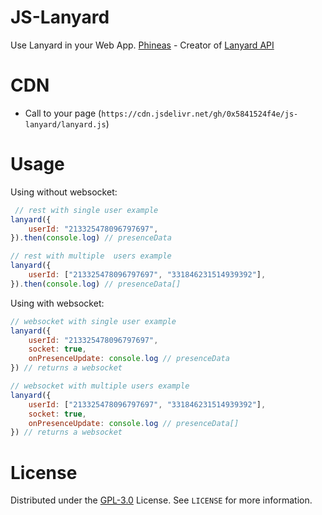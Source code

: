 # JS-Lanyard

Use Lanyard in your Web App. [Phineas](https://github.com/Phineas) - Creator of [Lanyard API](https://github.com/Phineas/lanyard)

# CDN

-   Call to your page (`https://cdn.jsdelivr.net/gh/0x5841524f4e/js-lanyard/lanyard.js`)

# Usage

Using without websocket:

```javascript
 // rest with single user example
lanyard({
    userId: "213325478096797697",
}).then(console.log) // presenceData

// rest with multiple  users example
lanyard({
    userId: ["213325478096797697", "331846231514939392"],
}).then(console.log) // presenceData[]
```

Using with websocket:

```javascript
// websocket with single user example
lanyard({
    userId: "213325478096797697",
    socket: true,
    onPresenceUpdate: console.log // presenceData
}) // returns a websocket

// websocket with multiple users example
lanyard({
    userId: ["213325478096797697", "331846231514939392"],
    socket: true,
    onPresenceUpdate: console.log // presenceData[]
}) // returns a websocket
```

# License

Distributed under the [GPL-3.0](https://www.gnu.org/licenses/gpl-3.0.html) License. See `LICENSE` for more information.
